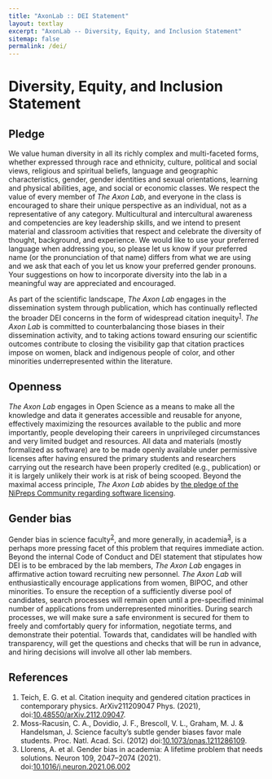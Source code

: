 ```yaml
---
title: "AxonLab :: DEI Statement"
layout: textlay
excerpt: "AxonLab -- Diversity, Equity, and Inclusion Statement"
sitemap: false
permalink: /dei/
---
```


# Diversity, Equity, and Inclusion Statement

## Pledge
We value human diversity in all its richly complex and multi-faceted forms, whether expressed through race and ethnicity, culture, political and social views, religious and spiritual beliefs, language and geographic characteristics, gender, gender identities and sexual orientations, learning and physical abilities, age, and social or economic classes.
We respect the value of every member of *The Axon Lab*, and everyone in the class is encouraged to share their unique perspective as an individual, not as a representative of any category.
Multicultural and intercultural awareness and competencies are key leadership skills, and we intend to present material and classroom activities that respect and celebrate the diversity of thought, background, and experience.
We would like to use your preferred language when addressing you, so please let us know if your preferred name (or the pronunciation of that name) differs from what we are using and we ask that each of you let us know your preferred gender pronouns.
Your suggestions on how to incorporate diversity into the lab in a meaningful way are appreciated and encouraged.

As part of the scientific landscape, *The Axon Lab* engages in the dissemination system through publication, which has continually reflected the broader DEI concerns in the form of widespread citation inequity<sup>[1]</sup>.
*The Axon Lab* is committed to counterbalancing those biases in their dissemination activity, and to taking actions toward ensuring our scientific outcomes contribute to closing the visibility gap that citation practices impose on women, black and indigenous people of color, and other minorities underrepresented within the literature.

## Openness
*The Axon Lab* engages in Open Science as a means to make all the knowledge and data it generates accessible and reusable for anyone, effectively maximizing the resources available to the public and more importantly, people developing their careers in unprivileged circumstances and very limited budget and resources.
All data and materials (mostly formalized as software) are to be made openly available under permissive licenses after having ensured the primary students and researchers carrying out the research have been properly credited (e.g., publication) or it is largely unlikely their work is at risk of being scooped.
Beyond the maximal access principle, *The Axon Lab* abides by [the pledge of the NiPreps Community regarding software licensing](https://www.nipreps.org/community/licensing/).

## Gender bias
Gender bias in science faculty<sup>[2]</sup>, and more generally, in academia<sup>[3]</sup>, is a perhaps more pressing facet of this problem that requires immediate action.
Beyond the internal Code of Conduct and DEI statement that stipulates how DEI is to be embraced by the lab members, *The Axon Lab* engages in affirmative action toward recruiting new personnel.
*The Axon Lab* will enthusiastically encourage applications from women, BIPOC, and other minorities.
To ensure the reception of a sufficiently diverse pool of candidates, search processes will remain open until a pre-specified minimal number of applications from underrepresented minorities.
During search processes, we will make sure a safe environment is secured for them to freely and comfortably query for information, negotiate terms, and demonstrate their potential.
Towards that, candidates will be handled with transparency, will get the questions and checks that will be run in advance, and hiring decisions will involve all other lab members.


## References

1. Teich, E. G. et al. Citation inequity and gendered citation practices in contemporary physics. ArXiv211209047 Phys. (2021), doi:[10.48550/arXiv.2112.09047][1].
2.	Moss-Racusin, C. A., Dovidio, J. F., Brescoll, V. L., Graham, M. J. & Handelsman, J. Science faculty’s subtle gender biases favor male students. Proc. Natl. Acad. Sci. (2012) doi:[10.1073/pnas.1211286109][2].
3.	Llorens, A. et al. Gender bias in academia: A lifetime problem that needs solutions. Neuron 109, 2047–2074 (2021). doi:[10.1016/j.neuron.2021.06.002][3]

[1]: https://doi.org/10.48550/arXiv.2112.09047
[2]: https://doi.org/10.1073/pnas.1211286109
[3]: https://doi.org/10.1016/j.neuron.2021.06.002
